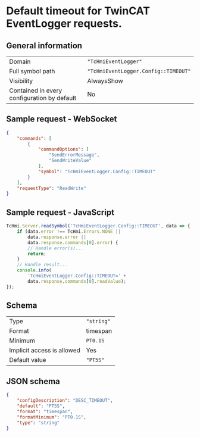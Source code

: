 # Default timeout for TwinCAT EventLogger requests.

## General information

|  |  |
| - | - |
| Domain | `"TcHmiEventLogger"` |
| Full symbol path | `"TcHmiEventLogger.Config::TIMEOUT"` |
| Visibility | AlwaysShow |
| Contained in every configuration by default | No |

## Sample request - WebSocket

```json
{
    "commands": [
        {
            "commandOptions": [
                "SendErrorMessage",
                "SendWriteValue"
            ],
            "symbol": "TcHmiEventLogger.Config::TIMEOUT"
        }
    ],
    "requestType": "ReadWrite"
}
```

## Sample request - JavaScript

```javascript
TcHmi.Server.readSymbol('TcHmiEventLogger.Config::TIMEOUT', data => {
    if (data.error !== TcHmi.Errors.NONE ||
        data.response.error ||
        data.response.commands[0].error) {
        // Handle error(s)...
        return;
    }
    // Handle result...
    console.info(
        'TcHmiEventLogger.Config::TIMEOUT=' +
        data.response.commands[0].readValue);
});
```

## Schema

|  |  |
| - | - |
| Type | `"string"` |
| Format | timespan |
| Minimum | `PT0.1S` |
| Implicit access is allowed | Yes |
| Default value | `"PT5S"` |

## JSON schema

```json
{
    "configDescription": "DESC_TIMEOUT",
    "default": "PT5S",
    "format": "timespan",
    "formatMinimum": "PT0.1S",
    "type": "string"
}
```
